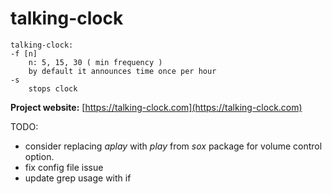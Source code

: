 # talking-clock

```
talking-clock:
-f [n]
    n: 5, 15, 30 ( min frequency )
    by default it announces time once per hour
-s
    stops clock
```

**Project website:** 
[https://talking-clock.com](https://talking-clock.com)

TODO:
- consider replacing *aplay* with *play* from *sox* package for volume control option.
- fix config file issue 
- update grep usage with if
